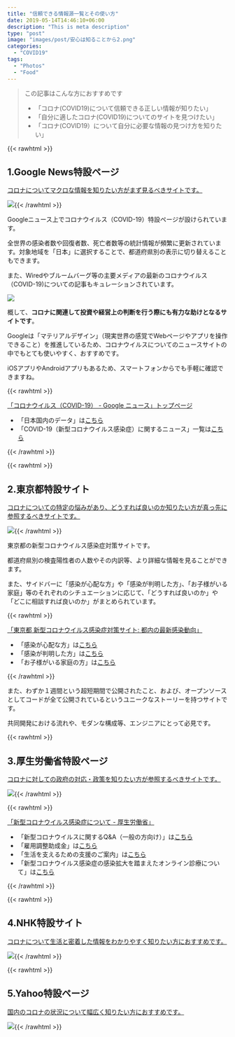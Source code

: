 ```yaml
---
title: "信頼できる情報源一覧とその使い方"
date: 2019-05-14T14:46:10+06:00
description: "This is meta description"
type: "post"
image: "images/post/安心は知ることから2.png"
categories: 
  - "COVID19"
tags:
  - "Photos"
  - "Food"
---
```


<!-- テンプレ
{{< rawhtml >}}<h2 class="h2 text-muted">1.</h2><p class="h5 font-weight-bold"><u>コロナについて方がまず見るべきサイトです。</u>
</p><img src="../images/post/GoogleNews7.png" class="img-fluid"></img>{{< /rawhtml >}} -->

> この記事はこんな方におすすめです
> - 「コロナ(COVID19)について信頼できる正しい情報が知りたい」
> - 「自分に適したコロナ(COVID19)についてのサイトを見つけたい」
> - 「コロナ(COVID19）について自分に必要な情報の見つけ方を知りたい」

{{< rawhtml >}}<h2 class="h2 text-muted">1.Google News特設ページ</h2><p class="h5 font-weight-bold"><u>コロナについてマクロな情報を知りたい方がまず見るべきサイトです。</u>
</p><img src="../images/post/GoogleNews7.png" class="img-fluid"></img>{{< /rawhtml >}}

Googleニュース上でコロナウイルス（COVID-19）特設ページが設けられています。

全世界の感染者数や回復者数、死亡者数等の統計情報が頻繁に更新されています。対象地域を「日本」に選択することで、都道府県別の表示に切り替えることもできます。

また、Wiredやブルームバーグ等の主要メディアの最新のコロナウイルス（COVID-19)についての記事もキュレーションされています。

![](../images/post/GoogleNews4.png)

概して、**コロナに関連して投資や経営上の判断を行う際にも有力な助けとなるサイトです**。

Googleは「マテリアルデザイン」（現実世界の感覚でWebページやアプリを操作できること）を推進しているため、コロナウイルスについてのニュースサイトの中でもとても使いやすく、おすすめです。

iOSアプリやAndroidアプリもあるため、スマートフォンからでも手軽に確認できますね。

{{< rawhtml >}}<div class="card"><p><a href="https://news.google.com/covid19/map?hl=ja&gl=JP&ceid=JP:ja" target="_blank">「コロナウイルス（COVID-19） - Google ニュース」トップページ</a><a></p>
<ul class="list"><li>「日本国内のデータ」は<a href="https://news.google.com/covid19/map?hl=ja&gl=JP&ceid=JP%3Aja&mid=%2Fm%2F03_3d" target="_blank">こちら</a></li>
<li>「COVID-19（新型コロナウイルス感染症）に関するニュース」一覧は<a href="https://news.google.com/topics/CAAqRggKIkBDQklTS2pvUVkyOTJhV1JmZEdWNGRGOXhkV1Z5ZVlJQkZRb0lMMjB2TURKcU56RVNDUzl0THpBeFkzQjVlU2dBUAE/sections/CAQqSggAKkYICiJAQ0JJU0tqb1FZMjkyYVdSZmRHVjRkRjl4ZFdWeWVZSUJGUW9JTDIwdk1ESnFOekVTQ1M5dEx6QXhZM0I1ZVNnQVAB?hl=ja&gl=JP&ceid=JP%3Aja" target="_blank">こちら</a></li>
</ul></div class="card">{{< /rawhtml >}}

{{< rawhtml >}}<h2 class="h2 text-muted">2.東京都特設サイト</h2><p class="h5 font-weight-bold"><u>コロナについての特定の悩みがあり、どうすれば良いのか知りたい方が真っ先に参照するべきサイトです。</u>
</p><img src="../images/post/東京都特設サイト5.png" class="img-fluid"></img>{{< /rawhtml >}}

東京都の新型コロナウイルス感染症対策サイトです。

都道府県別の検査陽性者の人数やその内訳等、より詳細な情報を見ることができます。

また、サイドバーに「感染が心配な方」や「感染が判明した方」、「お子様がいる家庭」等のそれぞれのシチュエーションに応じて、「どうすれば良いのか」や「どこに相談すれば良いのか」がまとめられています。

{{< rawhtml >}}<div class="card"><p><a href="https://stopcovid19.metro.tokyo.lg.jp/flow" target="_blank">「東京都 新型コロナウイルス感染症対策サイト: 都内の最新感染動向」</a></p>
<ul class="list">
<li>「感染が心配な方」は<a href="https://stopcovid19.metro.tokyo.lg.jp/flow" target="_blank">こちら</a></li>
<li>「感染が判明した方」は<a href="https://www.fukushihoken.metro.tokyo.lg.jp/oshirase/corona_0401.html" target="_blank">こちら</a></li>
<li>「お子様がいる家庭の方」は<a href="https://stopcovid19.metro.tokyo.lg.jp/parent/" target="_blank">こちら</a></li>
</ul></div>{{< /rawhtml >}}



また、わずか１週間という超短期間で公開されたこと、および、オープンソースとしてコードが全て公開されているというユニークなストーリーを持つサイトです。

共同開発における流れや、モダンな構成等、エンジニアにとって必見です。

{{< rawhtml >}}<h2 class="h2 text-muted">3.厚生労働省特設ページ</h2><p class="h5 font-weight-bold"><u>コロナに対しての政府の対応・政策を知りたい方が参照するべきサイトです。</u><p></p>
</p><img src="../images/post/厚生労働省.png" class="img-fluid"></img>{{< /rawhtml >}}

{{< rawhtml >}}<div class="card"><p><a href="https://news.google.com/covid19/map?hl=ja&gl=JP&ceid=JP:ja" target="_blank">「新型コロナウイルス感染症について - 厚生労働省」</a></p>
<ul class="list">
<li>「新型コロナウイルスに関するQ&A（一般の方向け）」は<a href="https://www.mhlw.go.jp/stf/seisakunitsuite/bunya/kenkou_iryou/dengue_fever_qa_00001.html" target="_blank">こちら</a></li>
<li>「雇用調整助成金」は<a href="https://www.mhlw.go.jp/stf/seisakunitsuite/bunya/koyou_roudou/koyou/kyufukin/pageL07.html" target="_blank">こちら</a></li>
<li>「生活を支えるための支援のご案内」は<a href="https://www.mhlw.go.jp/content/10900000/000622924.pdf" target="_blank">こちら</a></li>
<li>「新型コロナウイルス感染症の感染拡大を踏まえたオンライン診療について」は<a href="https://www.mhlw.go.jp/stf/seisakunitsuite/bunya/kenkou_iryou/iryou/rinsyo/index_00014.html" target="_blank">こちら</a></li>
</ul></div class="card">{{< /rawhtml >}}


{{< rawhtml >}}<h2 class="h2 text-muted">4.NHK特設サイト</h2><p class="h5 font-weight-bold"><u>コロナについて生活と密着した情報をわかりやすく知りたい方におすすめです。</u>
</p><img src="../images/post/NHK.png" class="img-fluid"></img>{{< /rawhtml >}}

{{< rawhtml >}}<h2 class="h2 text-muted">5.Yahoo特設ページ</h2><p class="h5 font-weight-bold"><u>国内のコロナの状況について幅広く知りたい方におすすめです。</u>
</p><img src="../images/post/Yahoo.png" class="img-fluid"></img>{{< /rawhtml >}}
